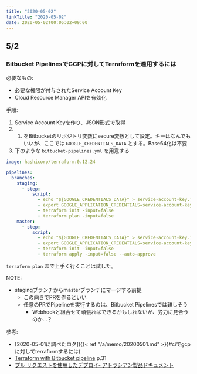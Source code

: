 ```yaml
---
title: "2020-05-02"
linkTitle: "2020-05-02"
date: 2020-05-02T00:06:02+09:00
---
```


## 5/2
### Bitbucket PipelinesでGCPに対してTerraformを適用するには

必要なもの:

- 必要な権限が付与されたService Account Key
- Cloud Resource Manager APIを有効化

手順:

1. Service Account Keyを作り、JSON形式で取得
1. 1. をBitbucketのリポジトリ変数にsecure変数として設定。キーはなんでもいいが、ここでは `GOOGLE_CREDENTIALS_DATA` とする。Base64化は不要
1. 下のような `bitbucket-pipelines.yml` を用意する

```YAML
image: hashicorp/terraform:0.12.24

pipelines:
  branches:
    staging:
      - step:
          script:
            - echo "${GOOGLE_CREDENTIALS_DATA}" > service-account-key.json
            - export GOOGLE_APPLICATION_CREDENTIALS=service-account-key.json
            - terraform init -input=false
            - terraform plan -input=false
    master:
      - step:
          script:
            - echo "${GOOGLE_CREDENTIALS_DATA}" > service-account-key.json
            - export GOOGLE_APPLICATION_CREDENTIALS=service-account-key.json
            - terraform init -input=false
            - terraform apply -input=false --auto-approve
```

`terraform plan` まで上手く行くことは試した。

NOTE:

- stagingブランチからmasterブランチにマージする前提
  - この向きでPRを作るといい
  - 任意のPRでPipelineを実行するのは、Bitbucket Pipelinesでは難しそう
    - Webhookと組合せて頑張ればできるかもしれないが、労力に見合うのか…？

参考:

- [2020-05-01に調べたログ]({{< ref "/a/memo/20200501.md" >}}#ciでgcpに対してterraformするには)
- [Terraform with Bitbucket pipeline](https://www.slideshare.net/MasatomoIto/terraform-with-bitbucket-pipeline) p.31
- [プル リクエストを使用したデプロイ- アトラシアン製品ドキュメント](https://ja.confluence.atlassian.com/bitbucket/deploy-with-pull-requests-856832274.html)
